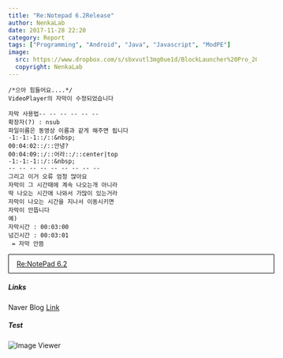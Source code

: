 ```yaml
---
title: "Re:Notepad 6.2Release"
author: NenkaLab
date: 2017-11-28 22:20
category: Report
tags: ["Programming", "Android", "Java", "Javascript", "ModPE"]
image:
  src: https://www.dropbox.com/s/sbxvutl3mg0ue1d/BlockLauncher%20Pro_2017-09-28-23-41-50.png?dl=1
  copyright: NenkaLab
---
```

```
/*으아 힘들어요....*/
VideoPlayer의 자막이 수정되었습니다

자막 사용법-- -- -- -- -- --
확장자(?) : nsub
파일이름은 동영상 이름과 같게 해주면 됩니다
-1:-1:-1::/::&nbsp;
00:04:02::/::안녕?
00:04:09::/::어라::/::center|top
-1:-1:-1::/::&nbsp;
-- -- -- -- -- -- -- -- --
그리고 이거 오류 엄청 많아요
자막이 그 시간때에 계속 나오는개 아니라
딱 나오는 시간애 나와서 가많이 있는거라
자막이 나오는 시간을 지나서 이동시키면
자막이 안뜹니다
예)
자막시간 : 00:03:00
넘긴시간 : 00:03:01
 = 자막 안뜸
 ```
 <style>.gogogogogo {font-size: 200x;text-size: 20px;display: inline-block;width: 100%;height: auto;border: 1px solid black;border-radius: 1px;padding: 10px 18px 10px 16px;}</style>
 <a class="gogogogogo waves-effect waves-dark" href="https://m.blog.naver.com/nenka/221150820463">Re:NotePad 6.2</a>

##### Links

Naver Blog   [Link](https://blog.naver.com/PostView.nhn?blogId=nenka&logNo=221098904075&navType=tl&proxyReferer=http%3A%2F%2Fm.blog.naver.com%2FPostList.nhn%3FblogId%3Dnenka%26currentPage%3D1)

##### Test
![Image Viewer]()